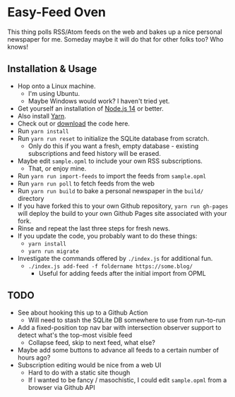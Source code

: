 # Easy-Feed Oven

This thing polls RSS/Atom feeds on the web and bakes up a nice personal
newspaper for me. Someday maybe it will do that for other folks too?
Who knows!

## Installation & Usage

* Hop onto a Linux machine.
  * I'm using Ubuntu.
  * Maybe Windows would work? I haven't tried yet.
* Get yourself an installation of [Node.js 14](nodejs) or better.
* Also install [Yarn](yarn).
* Check out or [download](download) the code here.
* Run `yarn install`
* Run `yarn run reset` to initialize the SQLite database from scratch.
  * Only do this if you want a fresh, empty database - existing subscriptions and feed history will be erased.
* Maybe edit `sample.opml` to include your own RSS subscriptions.
  * That, or enjoy mine.
* Run `yarn run import-feeds` to import the feeds from `sample.opml`
* Run `yarn run poll` to fetch feeds from the web
* Run `yarn run build` to bake a personal newspaper in the `build/` directory
* If you have forked this to your own Github repository, `yarn run gh-pages` will deploy the build to your own Github Pages site associated with your fork.
* Rinse and repeat the last three steps for fresh news.
* If you update the code, you probably want to do these things:
  * `yarn install`
  * `yarn run migrate`
* Investigate the commands offered by `./index.js` for additional fun.
  * `./index.js add-feed -f foldername https://some.blog/`
    * Useful for adding feeds after the initial import from OPML

[download]: https://github.com/lmorchard/easy-feed-oven/archive/main.zip
[nodejs]: https://nodejs.org/en/download/current/
[yarn]: https://classic.yarnpkg.com/en/

## TODO

* See about hooking this up to a Github Action
  * Will need to stash the SQLite DB somewhere to use from run-to-run
* Add a fixed-position top nav bar with intersection observer support to detect what's the top-most visible feed
  * Collapse feed, skip to next feed, what else?
* Maybe add some buttons to advance all feeds to a certain number of hours ago?
* Subscription editing would be nice from a web UI
  * Hard to do with a static site though
  * If I wanted to be fancy / masochistic, I could edit `sample.opml` from a browser via Github API
